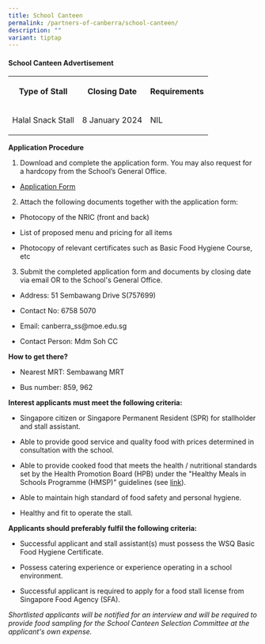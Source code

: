 ```yaml
---
title: School Canteen
permalink: /partners-of-canberra/school-canteen/
description: ""
variant: tiptap
---
```

<h4>School Canteen Advertisement</h4><table><tbody><tr><th rowspan="1" colspan="1"><p>Type of Stall</p></th><th rowspan="1" colspan="1"><p>Closing Date</p></th><th rowspan="1" colspan="1"><p>Requirements</p></th></tr><tr><td rowspan="1" colspan="1"><p>Halal Snack Stall</p></td><td rowspan="1" colspan="1"><p>8 January 2024</p></td><td rowspan="1" colspan="1"><p>NIL</p></td></tr></tbody></table><p><strong>Application Procedure</strong></p><ol data-tight="true" class="tight"><li><p>Download and complete the application form. You may also request for a hardcopy from the School’s General Office.</p></li></ol><ul data-tight="true" class="tight"><li><p><a href="/files/2023/application form for canteen stalls.pdf" rel="noopener noreferrer nofollow" target="_blank">Application Form</a></p></li></ul><ol start="2" data-tight="true" class="tight"><li><p>Attach the following documents together with the application form:</p></li></ol><ul data-tight="true" class="tight"><li><p>Photocopy of the NRIC (front and back)</p></li><li><p>List of proposed menu and pricing for all items</p></li><li><p>Photocopy of relevant certificates such as Basic Food Hygiene Course, etc</p></li></ul><ol start="3" data-tight="true" class="tight"><li><p>Submit the completed application form and documents by closing date via email OR to the School's General Office.</p></li></ol><ul data-tight="true" class="tight"><li><p>Address: 51 Sembawang Drive S(757699)</p></li><li><p>Contact No: 6758 5070</p></li><li><p>Email: canberra_ss@moe.edu.sg</p></li><li><p>Contact Person: Mdm Soh CC</p></li></ul><p><strong>How to get there?</strong></p><ul data-tight="true" class="tight"><li><p>Nearest MRT: Sembawang MRT</p></li><li><p>Bus number: 859, 962</p></li></ul><p><strong>Interest applicants must meet the following criteria:</strong></p><ul data-tight="true" class="tight"><li><p>Singapore citizen or Singapore Permanent Resident (SPR) for stallholder and stall assistant.</p></li><li><p>Able to provide good service and quality food with prices determined in consultation with the school.</p></li><li><p>Able to provide cooked food that meets the health / nutritional standards set by the Health Promotion Board (HPB) under the "Healthy Meals in Schools Programme (HMSP)" guidelines (see <a href="https://www.hpb.gov.sg/schools/school-programmes/healthy-meals-in-schools-programme" rel="noopener noreferrer nofollow" target="_blank">link</a>).</p></li><li><p>Able to maintain high standard of food safety and personal hygiene.</p></li><li><p>Healthy and fit to operate the stall.</p></li></ul><p><strong>Applicants should preferably fulfil the following criteria:</strong></p><ul data-tight="true" class="tight"><li><p>Successful applicant and stall assistant(s) must possess the WSQ Basic Food Hygiene Certificate.</p></li><li><p>Possess catering experience or experience operating in a school environment.</p></li><li><p>Successful applicant is required to apply for a food stall license from Singapore Food Agency (SFA).</p></li></ul><p><em>Shortlisted applicants will be notified for an interview and will be required to provide food sampling for the School Canteen Selection Committee at the applicant's own expense.</em></p>